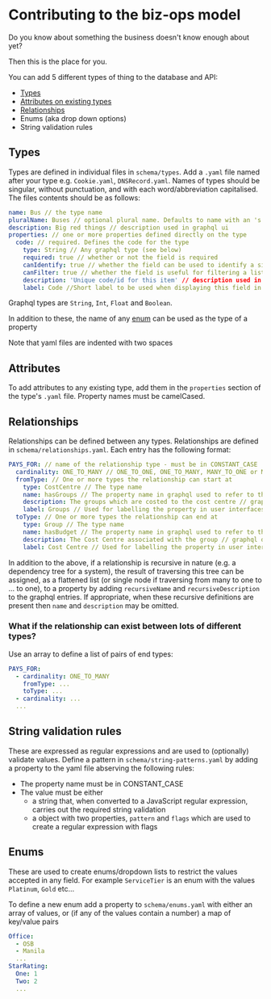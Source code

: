 # Contributing to the biz-ops model

Do you know about something the business doesn't know enough about yet?

Then this is the place for you.

You can add 5 different types of thing to the database and API:

- [Types](#types-and-attributes)
- [Attributes on existing types](#attributes)
- [Relationships](#relationships)
- Enums (aka drop down options)
- String validation rules

## Types

Types are defined in individual files in `schema/types`. Add a `.yaml` file named after your type e.g. `Cookie.yaml`, `DNSRecord.yaml`. Names of types should be singular, without punctuation, and with each word/abbreviation capitalised. The files contents should be as follows:

```yaml
name: Bus // the type name
pluralName: Buses // optional plural name. Defaults to name with an 's' suffix
description: Big red things // description used in graphql ui
properties: // one or more properties defined directly on the type
  code: // required. Defines the code for the type
    type: String // Any graphql type (see below)
    required: true // whether or not the field is required
    canIdentify: true // whether the field can be used to identify a single record
    canFilter: true // whether the field is useful for filtering a list of records
    description: 'Unique code/id for this item' // description used in graphql ui
    label: Code //Short label to be used when displaying this field in forms etc.
```

Graphql types are `String`, `Int`, `Float` and `Boolean`.

In addition to these, the name of any [enum](#enums) can be used as the type of a property

Note that yaml files are indented with two spaces

## Attributes
To add attributes to any existing type, add them in the `properties` section of the type's `.yaml` file. Property names must be camelCased.


## Relationships

Relationships can be defined between any types. Relationships are defined in `schema/relationships.yaml`. Each entry has the following format:

```yaml
PAYS_FOR: // name of the relationship type - must be in CONSTANT_CASE
  cardinality: ONE_TO_MANY // ONE_TO_ONE, ONE_TO_MANY, MANY_TO_ONE or MANY_TO_MANY
  fromType: // One or more types the relationship can start at
    type: CostCentre // The type name
    name: hasGroups // The property name in graphql used to refer to the related type
    description: The groups which are costed to the cost centre // graphql description
    label: Groups // Used for labelling the property in user interfaces
  toType: // One or more types the relationship can end at
    type: Group // The type name
    name: hasBudget // The property name in graphql used to refer to the related type
    description: The Cost Centre associated with the group // graphql description
    label: Cost Centre // Used for labelling the property in user interfaces
```

In addition to the above, if a relationship is recursive in nature (e.g. a dependency tree for a system), the result of traversing this tree can be assigned, as a flattened list (or single node if traversing from many to one to ... to one), to a property by adding `recursiveName` and `recursiveDescription` to the graphql entries. If appropriate, when these recursive definitions are present then `name` and `description` may be omitted.

### What if the relationship can exist between lots of different types?

Use an array to define a list of pairs of end types:

```yaml
PAYS_FOR:
  - cardinality: ONE_TO_MANY
    fromType: ...
    toType: ...
  - cardinality: ...
  ...
```


## String validation rules

These are expressed as regular expressions and are used to (optionally) validate values. Define a pattern in `schema/string-patterns.yaml` by adding a property to the yaml file abserving the following rules:
- The property name must be in CONSTANT_CASE
- The value must be either
  - a string that, when converted to a JavaScript regular expression, carries out the required string validation
  - a object with two properties, `pattern` and `flags` which are used to create a regular expression with flags

## Enums

These are used to create enums/dropdown lists to restrict the values accepted in any field. For example `ServiceTier` is an enum with the values `Platinum`, `Gold` etc...

To define a new enum add a property to `schema/enums.yaml` with either an array of values, or (if any of the values contain a number) a map of key/value pairs

```yaml
Office:
  - OSB
  - Manila
  ...
StarRating:
  One: 1
  Two: 2
  ...
```




